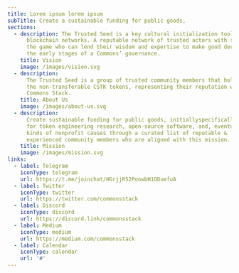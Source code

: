 ```yaml
---
title: Lorem ipsum lorem ipsum
subTitle: Create a sustainable funding for public goods,
sections:
  - description: The Trusted Seed is a key cultural initialization tool for
      blockchain networks. A reputable network of trusted actors with skin in
      the game who can lend their wisdom and expertise to make good decisions in
      the early stages of a Commons’ governance.
    title: Vision
    image: /images/vision.svg
  - description:
      The Trusted Seed is a group of trusted community members that hold
      the non-transferable CSTK tokens, representing their reputation within the
      Commons Stack.
    title: About Us
    image: /images/about-us.svg
  - description:
      Create sustainable funding for public goods, initiallyspecifically
      for token engineering research, open-source software, and, eventually, all
      kinds of nonprofit causes through a curated list of reputable &
      experienced community members who are aligned with this mission.
    title: Mission
    image: /images/mission.svg
links:
  - label: Telegram
    iconType: telegram
    url: https://t.me/joinchat/HGrjjRS2PoowbH1ODuefuA
  - label: Twitter
    iconType: twitter
    url: https://twitter.com/commonsstack
  - label: Discord
    iconType: discord
    url: https://discord.link/commonsstack
  - label: Medium
    iconType: medium
    url: https://medium.com/commonsstack
  - label: Calendar
    iconType: calendar
    url: '#'
---
```

